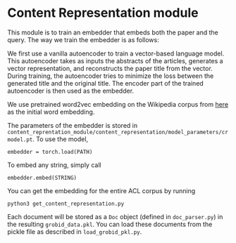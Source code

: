 # Content Representation module
This module is to train an embedder that embeds both the paper and the query. The way we train the embedder is as follows:

We first use a vanilla autoencoder to train a vector-based language model. This autoencoder takes as inputs the abstracts of the articles, generates a vector representation, and reconstructs the paper title from the vector. During training, the autoencoder tries to minimize the loss between the generated title and the original title. The encoder part of the trained autoencoder is then used as the embedder.

We use pretrained word2vec embedding on the Wikipedia corpus from [here](https://wikipedia2vec.github.io/wikipedia2vec/) as the initial word embedding. 

The parameters of the embedder is stored in `content_reprentation_module/content_representation/model_parameters/crmodel.pt`. To use the model, 
```
embedder = torch.load(PATH)
```
To embed any string, simply call
```
embedder.embed(STRING)
```
You can get the embedding for the entire ACL corpus by running
```
python3 get_content_representation.py
```
Each document will be stored as a `Doc` object (defined in `doc_parser.py`) in the resulting `grobid_data.pkl`. You can load these documents from the pickle file as described in `load_grobid_pkl.py`.
